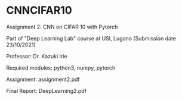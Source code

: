 # CNNCIFAR10
Assignment 2: CNN on CIFAR 10 with Pytorch

Part of "Deep Learning Lab" course at USI, Lugano (Submission date 23/10/2021)

Professor: Dr. Kazuki Irie

Required modules: python3, numpy, pytorch

Assignment: assignment2.pdf

Final Report: DeepLearning2.pdf
